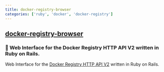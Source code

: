 ```yaml
---
title: docker-registry-browser
categories: ['ruby', 'docker', 'docker-registry']
---
```

## [docker-registry-browser](https://github.com/klausmeyer/docker-registry-browser)

### 🐳 Web Interface for the Docker Registry HTTP API V2 written in Ruby on Rails.


Web Interface for the [Docker Registry HTTP API V2](https://docs.docker.com/registry/spec/api/) written in Ruby on Rails.
